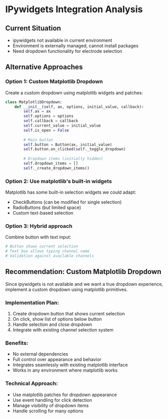 # IPywidgets Integration Analysis

## Current Situation
- ipywidgets not available in current environment
- Environment is externally managed, cannot install packages
- Need dropdown functionality for electrode selection

## Alternative Approaches

### Option 1: Custom Matplotlib Dropdown
Create a custom dropdown using matplotlib widgets and patches:
```python
class MatplotlibDropdown:
    def __init__(self, ax, options, initial_value, callback):
        self.ax = ax
        self.options = options
        self.callback = callback
        self.current_value = initial_value
        self.is_open = False
        
        # Main button
        self.button = Button(ax, initial_value)
        self.button.on_clicked(self._toggle_dropdown)
        
        # Dropdown items (initially hidden)
        self.dropdown_items = []
        self._create_dropdown_items()
```

### Option 2: Use matplotlib's built-in widgets
Matplotlib has some built-in selection widgets we could adapt:
- CheckButtons (can be modified for single selection)
- RadioButtons (but limited space)
- Custom text-based selection

### Option 3: Hybrid approach
Combine button with text input:
```python
# Button shows current selection
# Text box allows typing channel name
# Validation against available channels
```

## Recommendation: Custom Matplotlib Dropdown

Since ipywidgets is not available and we want a true dropdown experience, implement a custom dropdown using matplotlib primitives.

### Implementation Plan:
1. Create dropdown button that shows current selection
2. On click, show list of options below button
3. Handle selection and close dropdown
4. Integrate with existing channel selection system

### Benefits:
- No external dependencies
- Full control over appearance and behavior
- Integrates seamlessly with existing matplotlib interface
- Works in any environment where matplotlib works

### Technical Approach:
- Use matplotlib patches for dropdown appearance
- Use event handling for click detection
- Manage visibility of dropdown items
- Handle scrolling for many options